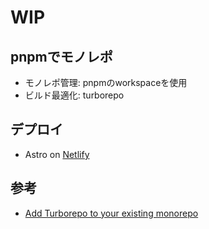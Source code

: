 # WIP
## pnpmでモノレポ

- モノレポ管理: pnpmのworkspaceを使用
- ビルド最適化: turborepo

## デプロイ
- Astro on [Netlify](https://main--celadon-tanuki-db0cbb.netlify.app/)

## 参考
- [Add Turborepo to your existing monorepo](https://turbo.build/repo/docs/getting-started/existing-monorepo)